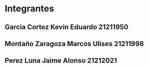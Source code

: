 # Integrantes

## Garcia Cortez Kevin Eduardo 21211950
## Montaño Zaragoza Marcos Ulises 21211998
## Perez Luna Jaime Alonso 21212021

